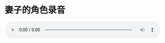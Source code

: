 # 妻子的角色录音

<audio style="width: 100%;" preload="false" controls controlslist="nodownload"><source src="http://file.simai.life/audio/mp3/old/12266.mp3" type="audio/mpeg">Your browser does not support the audio element.</audio>


